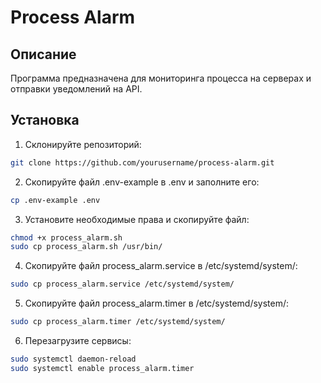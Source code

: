 # Process Alarm

## Описание

Программа предназначена для мониторинга процесса на серверах и отправки уведомлений на API.

## Установка

1. Склонируйте репозиторий:

```bash
git clone https://github.com/yourusername/process-alarm.git
```

2. Скопируйте файл .env-example в .env и заполните его:

```bash
cp .env-example .env 
```

3. Установите необходимые права и скопируйте файл:

```bash
chmod +x process_alarm.sh
sudo cp process_alarm.sh /usr/bin/
```

4. Скопируйте файл process_alarm.service в /etc/systemd/system/:

```bash
sudo cp process_alarm.service /etc/systemd/system/
```

5. Скопируйте файл process_alarm.timer в /etc/systemd/system/:

```bash
sudo cp process_alarm.timer /etc/systemd/system/
```

6. Перезагрузите сервисы:

```bash
sudo systemctl daemon-reload
sudo systemctl enable process_alarm.timer
```
